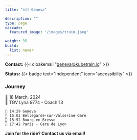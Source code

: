 ```yaml
---
title: "🇨🇭 Geneva"

description: ""
type: page
cascade:
  featured_image: '/images/train.jpeg'

weight: 35
build:
  list: never
---
```


**Contact:** {{< cloakemail "geneva@kubetrain.io" >}}

**Status:** {{< badge text="Independent" icon="accessibility" >}}

### Journey

📅 18 March, 2024  
🚂 TGV Lyria 9774 - Coach 13

```
🚂 14:29 Geneva
🚏 15:02 Bellegarde-sur-Valserine Gare
🚏 15:52 Bourg-en-Bresse
🚉 17:42 Paris - Gare de Lyon
```

**Join for the ride? Contact us via email!**

<!--more-->
